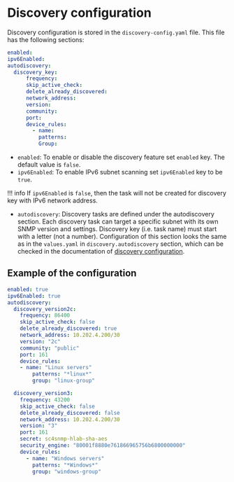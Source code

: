 # Discovery configuration

Discovery configuration is stored in the `discovery-config.yaml` file. This file has the following sections:

```yaml
enabled: 
ipv6Enabled: 
autodiscovery:
  discovery_key:
      frequency: 
      skip_active_check: 
      delete_already_discovered: 
      network_address: 
      version: 
      community: 
      port: 
      device_rules:
        - name: 
          patterns: 
          Group: 

```

- `enabled`: To enable or disable the discovery feature set `enabled` key. The default value is `false`. 
- `ipv6Enabled`: To enable IPv6 subnet scanning set `ipv6Enabled` key to be `true`.

!!! info 
    If `ipv6Enabled` is `false`, then the task will not be created for discovery key with IPv6 network address.

- `autodiscovery`: Discovery tasks are defined under the autodiscovery section. Each discovery task can target a specific subnet with its own SNMP version and settings. 
Discovery key (i.e. task name) must start with a letter (not a number). Configuration of this section looks the same as in the `values.yaml` in `discovery.autodiscovery` section, which can be checked in the documentation of [discovery configuration](../microk8s/configuration/discovery-configuration.md).

## Example of the configuration

```yaml
enabled: true
ipv6Enabled: true
autodiscovery:
  discovery_version2c:
    frequency: 86400
    skip_active_check: false
    delete_already_discovered: true
    network_address: 10.202.4.200/30
    version: "2c"
    community: "public"
    port: 161
    device_rules:
    - name: "Linux servers"
        patterns: "*linux*"
        group: "linux-group"

  discovery_version3:
    frequency: 43200
    skip_active_check: false
    delete_already_discovered: false
    network_address: 10.202.4.200/30
    version: "3"
    port: 161
    secret: sc4snmp-hlab-sha-aes
    security_engine: "80001f8880e761866965756b6800000000"
    device_rules:
      - name: "Windows servers"
        patterns: "*Windows*"
        group: "windows-group"

```
